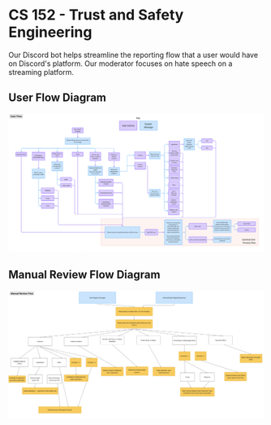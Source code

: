 # CS 152 - Trust and Safety Engineering

Our Discord bot helps streamline the reporting flow that a user would have on Discord's platform. Our moderator focuses on hate speech on a streaming platform.

## User Flow Diagram

![User Flow Diagram](assets/User%20Flow%20Diagram.png)

## Manual Review Flow Diagram

![Manual Review Flow Diagram](assets/Manual%20Review%20Flow.png)
